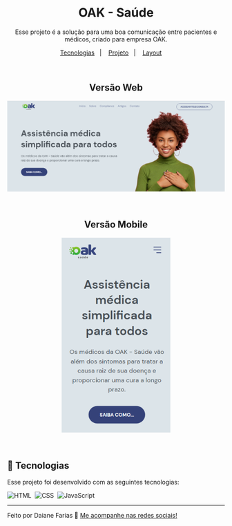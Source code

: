 <h1 align="center"> OAK - Saúde </h1>
<p align="center">
Esse projeto é a solução para uma boa comunicação entre pacientes e médicos, criado para empresa OAK.
</p>

<p align="center">
  <a href="#-tecnologias">Tecnologias</a>&nbsp;&nbsp;&nbsp;|&nbsp;&nbsp;&nbsp;
  <a href="#-projeto">Projeto</a>&nbsp;&nbsp;&nbsp;|&nbsp;&nbsp;&nbsp;
  <a href="#-layout">Layout</a>&nbsp;&nbsp;&nbsp;&nbsp;&nbsp;&nbsp;
</p>

<br>

<h2 align="center"> Versão Web  </h2>

![prewiew](./.github/home.PNG)

<br>

<h2 align="center"> Versão Mobile </h2>

<p align="center">
  <img alt="imagem-phone" src="./.github/home-cel.PNG" width="50%">
</p>

<br>

## 🚀 Tecnologias

Esse projeto foi desenvolvido com as seguintes tecnologias:

![HTML](https://img.shields.io/badge/-HTML-05122A?style=flat&logo=HTML5)&nbsp;
![CSS](https://img.shields.io/badge/-CSS-05122A?style=flat&logo=CSS3&logoColor=1572B6)&nbsp;
![JavaScript](https://img.shields.io/badge/-JavaScript-05122A?style=flat&logo=javascript)&nbsp;

---

Feito por Daiane Farias 👋  [Me acompanhe nas redes sociais!](https://daiaanebarbosaf.github.io/rocketlinks/)
